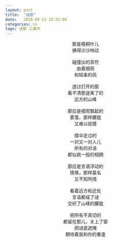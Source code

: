 ```yaml
---
layout: post
title:  "谜底"
date:   2020-09-13 15:52:00
categories: cn
tags: 诗歌 三歳作
---
```



<center>
那是梧桐叶儿<br>
拂得沙沙响动<br>
<br>
碰撞出的音符<br>
由着细雨<br>
和轻柔的风<br>
<br>
透过打开的窗<br>
看不清那迷离了的<br>
远方的山峰<br>
<br>
那应是细雨飘起的<br>
雾霭，那样朦胧<br>
又难以捉摸<br>
<br>
撑伞走过的<br>
一对又一对人儿<br>
所有的对话<br>
都似疯一般的相拥<br>
<br>
那应是言语浮动的<br>
情愫，那样莫名<br>
又不知所措<br>
<br>
看着远方和近处<br>
言语都成了谜<br>
交织了山峰的朦胧<br>
<br>
把所有不真切的<br>
都留在那儿，关上了窗<br>
把谜底遮掩<br>
期待着我和你的重逢<br>
</center>
